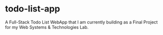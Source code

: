 # todo-list-app
A Full-Stack Todo List WebApp that I am currently building as a Final Project for my Web Systems &amp; Technologies Lab.
